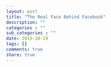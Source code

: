 ```yaml
---
layout: post
title: "The Real Face Behind Facebook"
description: ""
categories : ""
sub_categories : ""
date: 2015-10-19
tags: []
comments: true
share: true
---
```




